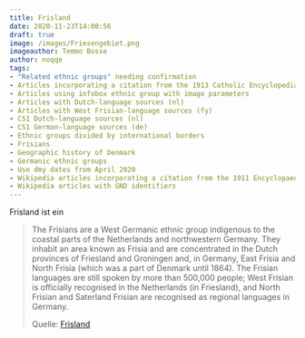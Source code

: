 ```yaml
---
title: Frisland
date: 2020-11-23T14:00:56
draft: true
image: /images/Friesengebiet.png
imageauthor: Temmo Bosse
author: noqqe
tags:
- "Related ethnic groups" needing confirmation
- Articles incorporating a citation from the 1913 Catholic Encyclopedia with Wikisource reference
- Articles using infobox ethnic group with image parameters
- Articles with Dutch-language sources (nl)
- Articles with West Frisian-language sources (fy)
- CS1 Dutch-language sources (nl)
- CS1 German-language sources (de)
- Ethnic groups divided by international borders
- Frisians
- Geographic history of Denmark
- Germanic ethnic groups
- Use dmy dates from April 2020
- Wikipedia articles incorporating a citation from the 1911 Encyclopaedia Britannica with Wikisource reference
- Wikipedia articles with GND identifiers
---
```


Frisland ist ein

> The Frisians are a West Germanic ethnic group indigenous to the coastal parts
> of the Netherlands and northwestern Germany. They inhabit an area known as
> Frisia and are concentrated in the Dutch provinces of Friesland and Groningen
> and, in Germany, East Frisia and North Frisia (which was a part of Denmark
> until 1864). The Frisian languages are still spoken by more than 500,000
> people; West Frisian is officially recognised in the Netherlands (in
> Friesland), and North Frisian and Saterland Frisian are recognised as regional
> languages in Germany.
>
> Quelle: [Frisland](https://en.wikipedia.org/wiki/Frisland)
